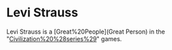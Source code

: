 # Levi Strauss

Levi Strauss is a [Great%20People](Great Person) in the "[Civilization%20%28series%29](Civilization)" games.